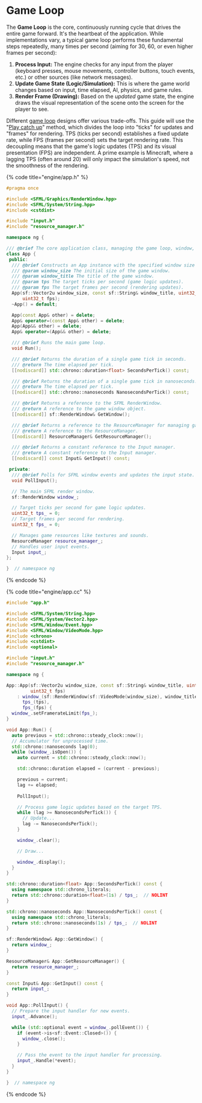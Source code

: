 # Game Loop

The **Game Loop** is the core, continuously running cycle that drives the entire game forward. It's the heartbeat of the application. While implementations vary, a typical game loop performs these fundamental steps repeatedly, many times per second (aiming for 30, 60, or even higher frames per second):

1. **Process Input:** The engine checks for any input from the player (keyboard presses, mouse movements, controller buttons, touch events, etc.) or other sources (like network messages).
2. **Update Game State (Logic/Simulation):** This is where the game world changes based on input, time elapsed, AI, physics, and game rules.
3. **Render Frame (Drawing):** Based on the _updated_ game state, the engine draws the visual representation of the scene onto the screen for the player to see.

Different [game loop](https://gameprogrammingpatterns.com/game-loop.html) designs offer various trade-offs. This guide will use the "[Play catch up](https://gameprogrammingpatterns.com/game-loop.html#play-catch-up)" method, which divides the loop into "ticks" for updates and "frames" for rendering. TPS (ticks per second) establishes a fixed update rate, while FPS (frames per second) sets the target rendering rate. This decoupling means that the game's logic updates (TPS) and its visual presentation (FPS) are independent. A prime example is Minecraft, where a lagging TPS (often around 20) will only impact the simulation's speed, not the smoothness of the rendering.

{% code title="engine/app.h" %}
```cpp
#pragma once

#include <SFML/Graphics/RenderWindow.hpp>
#include <SFML/System/String.hpp>
#include <cstdint>

#include "input.h"
#include "resource_manager.h"

namespace ng {

/// @brief The core application class, managing the game loop, window, resources, input, and scenes.
class App {
 public:
  /// @brief Constructs an App instance with the specified window size and title, ticks and frames per second.
  /// @param window_size The initial size of the game window.
  /// @param window_title The title of the game window.
  /// @param tps The target ticks per second (game logic updates).
  /// @param fps The target frames per second (rendering updates).
  App(sf::Vector2u window_size, const sf::String& window_title, uint32_t tps,
      uint32_t fps);
  ~App() = default;

  App(const App& other) = delete;
  App& operator=(const App& other) = delete;
  App(App&& other) = delete;
  App& operator=(App&& other) = delete;

  /// @brief Runs the main game loop.
  void Run();

  /// @brief Returns the duration of a single game tick in seconds.
  /// @return The time elapsed per tick.
  [[nodiscard]] std::chrono::duration<float> SecondsPerTick() const;

  /// @brief Returns the duration of a single game tick in nanoseconds.
  /// @return The time elapsed per tick.
  [[nodiscard]] std::chrono::nanoseconds NanosecondsPerTick() const;

  /// @brief Returns a reference to the SFML RenderWindow.
  /// @return A reference to the game window object.
  [[nodiscard]] sf::RenderWindow& GetWindow();

  /// @brief Returns a reference to the ResourceManager for managing game assets.
  /// @return A reference to the ResourceManager.
  [[nodiscard]] ResourceManager& GetResourceManager();

  /// @brief Returns a constant reference to the Input manager.
  /// @return A constant reference to the Input manager.
  [[nodiscard]] const Input& GetInput() const;

 private:
  /// @brief Polls for SFML window events and updates the input state.
  void PollInput();

  // The main SFML render window.
  sf::RenderWindow window_;

  // Target ticks per second for game logic updates.
  uint32_t tps_ = 0;
  // Target frames per second for rendering.
  uint32_t fps_ = 0;

  // Manages game resources like textures and sounds.
  ResourceManager resource_manager_;
  // Handles user input events.
  Input input_;
};

}  // namespace ng
```
{% endcode %}

{% code title="engine/app.cc" %}
```cpp
#include "app.h"

#include <SFML/System/String.hpp>
#include <SFML/System/Vector2.hpp>
#include <SFML/Window/Event.hpp>
#include <SFML/Window/VideoMode.hpp>
#include <chrono>
#include <cstdint>
#include <optional>

#include "input.h"
#include "resource_manager.h"

namespace ng {

App::App(sf::Vector2u window_size, const sf::String& window_title, uint32_t tps,
         uint32_t fps)
    : window_(sf::RenderWindow(sf::VideoMode(window_size), window_title)),
      tps_(tps),
      fps_(fps) {
  window_.setFramerateLimit(fps_);
}

void App::Run() {
  auto previous = std::chrono::steady_clock::now();
  // Accumulator for unprocessed time.
  std::chrono::nanoseconds lag(0);
  while (window_.isOpen()) {
    auto current = std::chrono::steady_clock::now();

    std::chrono::duration elapsed = (current - previous);

    previous = current;
    lag += elapsed;
    
    PollInput();

    // Process game logic updates based on the target TPS.
    while (lag >= NanosecondsPerTick()) {
      // Update...
      lag -= NanosecondsPerTick();
    }

    window_.clear();

    // Draw...

    window_.display();
  }
}

std::chrono::duration<float> App::SecondsPerTick() const {
  using namespace std::chrono_literals;
  return std::chrono::duration<float>(1s) / tps_;  // NOLINT
}

std::chrono::nanoseconds App::NanosecondsPerTick() const {
  using namespace std::chrono_literals;
  return std::chrono::nanoseconds(1s) / tps_;  // NOLINT
}

sf::RenderWindow& App::GetWindow() {
  return window_;
}

ResourceManager& App::GetResourceManager() {
  return resource_manager_;
}

const Input& App::GetInput() const {
  return input_;
}

void App::PollInput() {
  // Prepare the input handler for new events.
  input_.Advance();

  while (std::optional event = window_.pollEvent()) {
    if (event->is<sf::Event::Closed>()) {
      window_.close();
    }

    // Pass the event to the input handler for processing.
    input_.Handle(*event);
  }
}

}  // namespace ng
```
{% endcode %}
